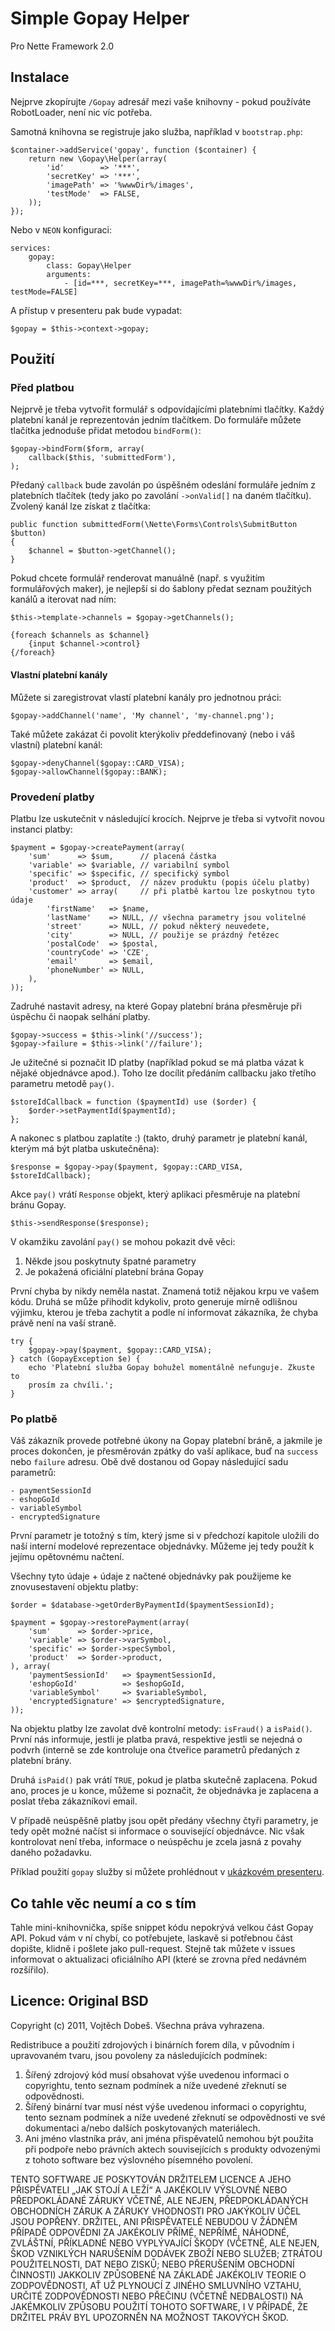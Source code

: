 # Simple Gopay Helper

Pro Nette Framework 2.0

## Instalace

Nejprve zkopírujte `/Gopay` adresář mezi vaše knihovny - pokud používáte
RobotLoader, není nic víc potřeba.

Samotná knihovna se registruje jako služba, například v `bootstrap.php`:

	$container->addService('gopay', function ($container) {
		return new \Gopay\Helper(array(
			'id'        => '***',
			'secretKey' => '***',
			'imagePath' => '%wwwDir%/images',
			'testMode'  => FALSE,
		));
	});

Nebo v `NEON` konfiguraci:

	services:
		gopay:
			class: Gopay\Helper
			arguments:
				- [id=***, secretKey=***, imagePath=%wwwDir%/images, testMode=FALSE]

A přístup v presenteru pak bude vypadat:

	$gopay = $this->context->gopay;

## Použití

### Před platbou

Nejprvě je třeba vytvořit formulář s odpovídajícími platebními tlačítky.
Každý platební kanál je reprezentován jedním tlačítkem. Do formuláře můžete
tlačítka jednoduše přidat metodou `bindForm()`:

	$gopay->bindForm($form, array(
		callback($this, 'submittedForm'),
	);

Předaný `callback` bude zavolán po úspěšném odeslání formuláře jedním
z platebních tlačítek (tedy jako po zavolání `->onValid[]` na daném tlačítku).
Zvolený kanál lze získat z tlačítka:

	public function submittedForm(\Nette\Forms\Controls\SubmitButton $button)
	{
		$channel = $button->getChannel();
	}

Pokud chcete formulář renderovat manuálně (např. s využitím formulářových
maker), je nejlepší si do šablony předat seznam použitých kanálů a iterovat
nad ním:

	$this->template->channels = $gopay->getChannels();

	{foreach $channels as $channel}
		{input $channel->control}
	{/foreach}

#### Vlastní platební kanály

Můžete si zaregistrovat vlastí platební kanály pro jednotnou práci:

	$gopay->addChannel('name', 'My channel', 'my-channel.png');

Také můžete zakázat či povolit kterýkoliv předdefinovaný (nebo i váš vlastní)
platební kanál:

	$gopay->denyChannel($gopay::CARD_VISA);
	$gopay->allowChannel($gopay::BANK);

### Provedení platby

Platbu lze uskutečnit v následující krocích. Nejprve je třeba si vytvořit
novou instanci platby:

	$payment = $gopay->createPayment(array(
		'sum'      => $sum,      // placená částka
		'variable' => $variable, // variabilní symbol
		'specific' => $specific, // specifický symbol
		'product'  => $product,  // název produktu (popis účelu platby)
		'customer' => array(     // při platbě kartou lze poskytnou tyto údaje
			'firstName'   => $name,
			'lastName'    => NULL, // všechna parametry jsou volitelné
			'street'      => NULL, // pokud některý neuvedete,
			'city'        => NULL, // použije se prázdný řetězec
			'postalCode'  => $postal,
			'countryCode' => 'CZE',
			'email'       => $email,
			'phoneNumber' => NULL,
		),
	));

Zadruhé nastavit adresy, na které Gopay platební brána přesměruje při úspěchu či
naopak selhání platby.

	$gopay->success = $this->link('//success');
	$gopay->failure = $this->link('//failure');

Je užitečné si poznačit ID platby (například pokud se má platba vázat
k nějaké objednávce apod.). Toho lze docílit předáním callbacku jako třetího
parametru metodě `pay()`.

	$storeIdCallback = function ($paymentId) use ($order) {
		$order->setPaymentId($paymentId);
	};

A nakonec s platbou zaplatíte :) (takto, druhý parametr je platební kanál,
kterým má být platba uskutečněna):

	$response = $gopay->pay($payment, $gopay::CARD_VISA, $storeIdCallback);


Akce `pay()` vrátí `Response` objekt, který aplikaci přesměruje na platební
bránu Gopay.

	$this->sendResponse($response);

V okamžiku zavolání `pay()` se mohou pokazit dvě věci:

1. Někde jsou poskytnuty špatné parametry
2. Je pokažená oficiální platební brána Gopay

První chyba by nikdy neměla nastat. Znamená totiž nějakou krpu ve vašem kódu.
Druhá se může přihodit kdykoliv, proto generuje mírně odlišnou výjimku, kterou
je třeba zachytit a podle ní informovat zákazníka, že chyba právě není na vaší
straně.

	try {
		$gopay->pay($payment, $gopay::CARD_VISA);
	} catch (GopayException $e) {
		echo 'Platební služba Gopay bohužel momentálně nefunguje. Zkuste to
		prosím za chvíli.';
	}

### Po platbě

Váš zákazník provede potřebné úkony na Gopay platební bráně, a jakmile je proces
dokončen, je přesměrován zpátky do vaší aplikace, buď na `success`
nebo `failure` adresu. Obě dvě dostanou od Gopay následující sadu parametrů:

	- paymentSessionId
	- eshopGoId
	- variableSymbol
	- encryptedSignature

První parametr je totožný s tím, který jsme si v předchozí kapitole uložili do
naší interní modelové reprezentace objednávky. Můžeme jej tedy použít k jejímu
opětovnému načtení.

Všechny tyto údaje + údaje z načtené objednávky pak použijeme ke znovusestavení
objektu platby:

	$order = $database->getOrderByPaymentId($paymentSessionId);

	$payment = $gopay->restorePayment(array(
		'sum'      => $order->price,
		'variable' => $order->varSymbol,
		'specific' => $order->specSymbol,
		'product'  => $order->product,
	), array(
		'paymentSessionId'   => $paymentSessionId,
		'eshopGoId'          => $eshopGoId,
		'variableSymbol'     => $variableSymbol,
		'encryptedSignature' => $encryptedSignature,
	));

Na objektu platby lze zavolat dvě kontrolní metody: `isFraud()` a `isPaid()`.
První nás informuje, jestli je platba pravá, respektive jestli se nejedná
o podvrh (interně se zde kontroluje ona čtveřice parametrů předaných z platební
brány.

Druhá `isPaid()` pak vrátí `TRUE`, pokud je platba skutečně zaplacena. Pokud
ano, proces je u konce, můžeme si poznačit, že objednávka je zaplacena a poslat
třeba zákazníkovi email.

V případě neúspěšně platby jsou opět předány všechny čtyři parametry, je tedy
opět možné načíst si informace o související objednávce. Nic však kontrolovat
není třeba, informace o neúspěchu je zcela jasná z povahy daného požadavku.

Příklad použití `gopay` služby si můžete prohlédnout v [ukázkovém presenteru](https://github.com/vojtech-dobes/Simple-Gopay-Helper/blob/master/example/GopayPresenter.php).

## Co tahle věc neumí a co s tím

Tahle mini-knihovnička, spíše snippet kódu nepokrývá velkou část Gopay API.
Pokud vám v ní chybí, co potřebujete, laskavě si potřebnou část dopište,
klidně i pošlete jako pull-request. Stejně tak můžete v issues informovat
o aktualizaci oficiálního API (které se zrovna před nedávném rozšířilo).

## Licence: Original BSD

Copyright (c) 2011, Vojtěch Dobeš. Všechna práva vyhrazena.

Redistribuce a použití zdrojových i binárních forem díla, v původním i upravovaném tvaru, jsou povoleny za následujících podmínek:

1. Šířený zdrojový kód musí obsahovat výše uvedenou informaci o copyrightu, tento seznam podmínek a níže uvedené zřeknutí se odpovědnosti.
2. Šířený binární tvar musí nést výše uvedenou informaci o copyrightu, tento seznam podmínek a níže uvedené zřeknutí se odpovědnosti ve své dokumentaci a/nebo dalších poskytovaných materiálech.
3. Ani jméno vlastníka práv, ani jména přispěvatelů nemohou být použita při podpoře nebo právních aktech souvisejících s produkty odvozenými z tohoto software bez výslovného písemného povolení.

TENTO SOFTWARE JE POSKYTOVÁN DRŽITELEM LICENCE A JEHO PŘISPĚVATELI „JAK STOJÍ A LEŽÍ“ A JAKÉKOLIV VÝSLOVNÉ NEBO PŘEDPOKLÁDANÉ ZÁRUKY VČETNĚ, ALE NEJEN, PŘEDPOKLÁDANÝCH OBCHODNÍCH ZÁRUK A ZÁRUKY VHODNOSTI PRO JAKÝKOLIV ÚČEL JSOU POPŘENY. DRŽITEL, ANI PŘISPĚVATELÉ NEBUDOU V ŽÁDNÉM PŘÍPADĚ ODPOVĚDNI ZA JAKÉKOLIV PŘÍMÉ, NEPŘÍMÉ, NÁHODNÉ, ZVLÁŠTNÍ, PŘÍKLADNÉ NEBO VYPLÝVAJÍCÍ ŠKODY (VČETNĚ, ALE NEJEN, ŠKOD VZNIKLÝCH NARUŠENÍM DODÁVEK ZBOŽÍ NEBO SLUŽEB; ZTRÁTOU POUŽITELNOSTI, DAT NEBO ZISKŮ; NEBO PŘERUŠENÍM OBCHODNÍ ČINNOSTI) JAKKOLIV ZPŮSOBENÉ NA ZÁKLADĚ JAKÉKOLIV TEORIE O ZODPOVĚDNOSTI, AŤ UŽ PLYNOUCÍ Z JINÉHO SMLUVNÍHO VZTAHU, URČITÉ ZODPOVĚDNOSTI NEBO PŘEČINU (VČETNĚ NEDBALOSTI) NA JAKÉMKOLIV ZPŮSOBU POUŽITÍ TOHOTO SOFTWARE, I V PŘÍPADĚ, ŽE DRŽITEL PRÁV BYL UPOZORNĚN NA MOŽNOST TAKOVÝCH ŠKOD.
